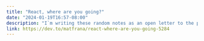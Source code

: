 ```yaml
---
title: "React, where are you going?"
date: "2024-01-19T16:57-08:00"
description: "I`m writing these random notes as an open letter to the people I deeply trust in the React (and more..."
link: https://dev.to/matfrana/react-where-are-you-going-5284
---
```

